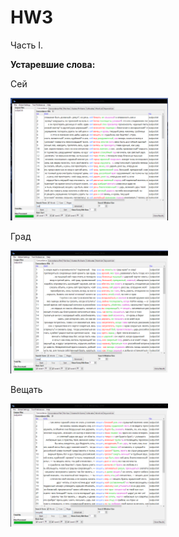 # HW3
Часть I. 

<b>Устаревшие слова: </b>
  
Сей
  
<img alt="Сей" width="50%" src="сей.png">  

Град

<img alt="Град" width="50%" src="град.png">  

Вещать

<img alt="Вещать" width="50%" src="вещать.png">  
